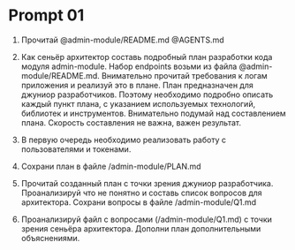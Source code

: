 # Prompt 01

1. Прочитай @admin-module/README.md @AGENTS.md

2. Как сеньёр архитектор составь подробный план разработки кода модуля admin-module. Набор endpoints возьми из файла @admin-module/README.md. Внимательно прочитай требования к логам приложения и реализуй это в плане. План предназначен для джуниор разработчиков. Поэтому необходимо подробно описать каждый пункт плана, с указанием используемых технологий, библиотек и инструментов. Внимательно подумай над составлением плана. Скорость составления не важна, важен результат.

3. В первую очередь необходимо реализовать работу с пользователями и токенами.

4. Сохрани план в файле /admin-module/PLAN.md

5. Прочитай созданный план с точки зрения джуниор разработчика. Проанализируй что не понятно и составь список вопросов для архитектора. Сохрани вопросы в файле /admin-module/Q1.md

6. Проанализируй файл с вопросами (/admin-module/Q1.md) с точки зрения сеньёра архитектора. Дополни план дополнительными объяснениями.
